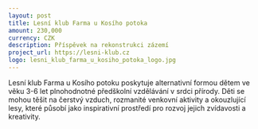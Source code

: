 ```yaml
---
layout: post
title: Lesní klub Farma u Kosího potoka
amount: 230,000
currency: CZK
description: Příspěvek na rekonstrukci zázemí
project_url: https://lesni-klub.cz
logo: lesni_klub_farma_u_kosiho_potoka_logo.jpg
---
```


Lesní klub Farma u Kosího potoku poskytuje alternativní formou dětem ve věku 3-6 let plnohodnotné předškolní vzdělávání v srdci přírody. Děti se mohou těšit na čerstvý vzduch, rozmanité venkovní aktivity a okouzlující lesy, které působí jako inspirativní prostředí pro rozvoj jejich zvídavosti a kreativity.
